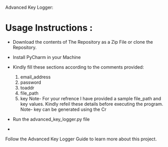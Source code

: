 Advanced Key Logger:

# Usage Instructions :

- Download the contents of The Repository as a Zip File or clone the Repository.

- Install PyCharm in your Machine

- Kindly fill these sections according to the comments provided:
    1. email_address
    2. password
    3. toaddr
    4. file_path
    5. key
Note- For your refrence I have provided a sample file_path and key values. Kindly refeil these details before executing the program.
Note- key can be generated using the Cr

- Run the advanced_key_logger.py file
- 

Follow the Advanced Key Logger Guide to learn more about this project.
